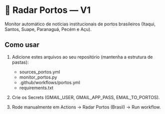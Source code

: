 # 🚢 Radar Portos — V1

Monitor automático de notícias institucionais de portos brasileiros (Itaqui, Santos, Suape, Paranaguá, Pecém e Açu).

## Como usar

1. Adicione estes arquivos ao seu repositório (mantenha a estrutura de pastas):
   - sources_portos.yml
   - monitor_portos.py
   - .github/workflows/portos.yml
   - requirements.txt

2. Crie os Secrets (GMAIL_USER, GMAIL_APP_PASS, EMAIL_TO_PORTOS).

3. Rode manualmente em Actions → Radar Portos (Brasil) → Run workflow.

